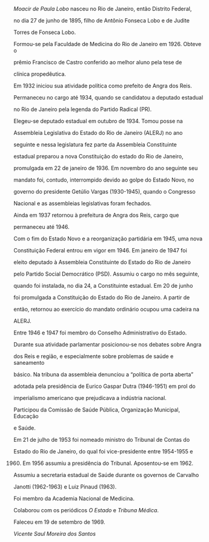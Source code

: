 

*Moacir de Paula Lobo* nasceu no Rio de Janeiro, então Distrito Federal,

no dia 27 de junho de 1895, filho de Antônio Fonseca Lobo e de Judite

Torres de Fonseca Lobo.



Formou-se pela Faculdade de Medicina do Rio de Janeiro em 1926. Obteve o

prêmio Francisco de Castro conferido ao melhor aluno pela tese de

clínica propedêutica.



Em 1932 iniciou sua atividade política como prefeito de Angra dos Reis.

Permaneceu no cargo até 1934, quando se candidatou a deputado estadual

no Rio de Janeiro pela legenda do Partido Radical (PR).



Elegeu-se deputado estadual em outubro de 1934. Tomou posse na

Assembleia Legislativa do Estado do Rio de Janeiro (ALERJ) no ano

seguinte e nessa legislatura fez parte da Assembleia Constituinte

estadual preparou a nova Constituição do estado do Rio de Janeiro,

promulgada em 22 de janeiro de 1936. Em novembro do ano seguinte seu

mandato foi, contudo, interrompido devido ao golpe do Estado Novo, no

governo do presidente Getúlio Vargas (1930-1945), quando o Congresso

Nacional e as assembleias legislativas foram fechados.



Ainda em 1937 retornou à prefeitura de Angra dos Reis, cargo que

permaneceu até 1946.



Com o fim do Estado Novo e a reorganização partidária em 1945, uma nova

Constituição Federal entrou em vigor em 1946. Em janeiro de 1947 foi

eleito deputado à Assembleia Constituinte do Estado do Rio de Janeiro

pelo Partido Social Democrático (PSD). Assumiu o cargo no mês seguinte,

quando foi instalada, no dia 24, a Constituinte estadual. Em 20 de junho

foi promulgada a Constituição do Estado do Rio de Janeiro. A partir de

então, retornou ao exercício do mandato ordinário ocupou uma cadeira na

ALERJ.



Entre 1946 e 1947 foi membro do Conselho Administrativo do Estado.



Durante sua atividade parlamentar posicionou-se nos debates sobre Angra

dos Reis e região, e especialmente sobre problemas de saúde e saneamento

básico. Na tribuna da assembleia denunciou a “política de porta aberta”

adotada pela presidência de Eurico Gaspar Dutra (1946-1951) em prol do

imperialismo americano que prejudicava a indústria nacional.



Participou da Comissão de Saúde Pública, Organização Municipal, Educação

e Saúde.



Em 21 de julho de 1953 foi nomeado ministro do Tribunal de Contas do

Estado do Rio de Janeiro, do qual foi vice-presidente entre 1954-1955 e

1960. Em 1956 assumiu a presidência do Tribunal. Aposentou-se em 1962.



Assumiu a secretaria estadual de Saúde durante os governos de Carvalho

Janotti (1962-1963) e Luiz Pinaud (1963).



Foi membro da Academia Nacional de Medicina.



Colaborou com os periódicos *O Estado* e *Tribuna Médica*.



Faleceu em 19 de setembro de 1969.



*Vicente Saul Moreira dos Santos*



